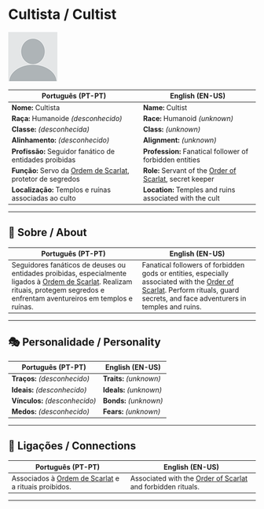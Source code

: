 # Cultista / Cultist

![Cultista](docs/assets/npc/npc_blank.png)

| **Português (PT-PT)** | **English (EN-US)** |
| --------------------- | ------------------- |
| **Nome:** Cultista | **Name:** Cultist |
| **Raça:** Humanoide *(desconhecido)* | **Race:** Humanoid *(unknown)* |
| **Classe:** *(desconhecida)* | **Class:** *(unknown)* |
| **Alinhamento:** *(desconhecido)* | **Alignment:** *(unknown)* |
| **Profissão:** Seguidor fanático de entidades proibidas | **Profession:** Fanatical follower of forbidden entities |
| **Função:** Servo da [Ordem de Scarlat](ordem_de_scarlat.md), protetor de segredos | **Role:** Servant of the [Order of Scarlat](ordem_de_scarlat.md), secret keeper |
| **Localização:** Templos e ruínas associadas ao culto | **Location:** Temples and ruins associated with the cult |

---

## 📖 Sobre / About

| **Português (PT-PT)** | **English (EN-US)** |
| --------------------- | ------------------- |
| Seguidores fanáticos de deuses ou entidades proibidas, especialmente ligados à [Ordem de Scarlat](ordem_de_scarlat.md). Realizam rituais, protegem segredos e enfrentam aventureiros em templos e ruínas. | Fanatical followers of forbidden gods or entities, especially associated with the [Order of Scarlat](ordem_de_scarlat.md). Perform rituals, guard secrets, and face adventurers in temples and ruins. |

---

## 🎭 Personalidade / Personality

| **Português (PT-PT)** | **English (EN-US)** |
| --------------------- | ------------------- |
| **Traços:** *(desconhecido)* | **Traits:** *(unknown)* |
| **Ideais:** *(desconhecido)* | **Ideals:** *(unknown)* |
| **Vínculos:** *(desconhecido)* | **Bonds:** *(unknown)* |
| **Medos:** *(desconhecido)* | **Fears:** *(unknown)* |

---

## 🔗 Ligações / Connections

| **Português (PT-PT)** | **English (EN-US)** |
| --------------------- | ------------------- |
| Associados à [Ordem de Scarlat](ordem_de_scarlat.md) e a rituais proibidos. | Associated with the [Order of Scarlat](ordem_de_scarlat.md) and forbidden rituals. |

---
